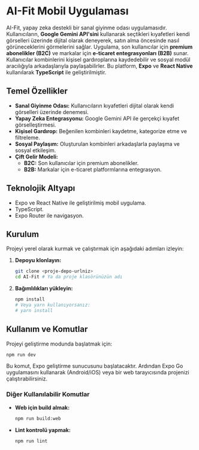 # AI-Fit Mobil Uygulaması

AI-Fit, yapay zeka destekli bir sanal giyinme odası uygulamasıdır. Kullanıcıların, **Google Gemini API'sini** kullanarak seçtikleri kıyafetleri kendi görselleri üzerinde dijital olarak deneyerek, satın alma öncesinde nasıl görüneceklerini görmelerini sağlar. Uygulama, son kullanıcılar için **premium abonelikler (B2C)** ve markalar için **e-ticaret entegrasyonları (B2B)** sunar. Kullanıcılar kombinlerini kişisel gardıroplarına kaydedebilir ve sosyal modül aracılığıyla arkadaşlarıyla paylaşabilirler. Bu platform, **Expo** ve **React Native** kullanılarak **TypeScript** ile geliştirilmiştir.

## Temel Özellikler

- **Sanal Giyinme Odası:** Kullanıcıların kıyafetleri dijital olarak kendi görselleri üzerinde denemesi.
- **Yapay Zeka Entegrasyonu:** Google Gemini API ile gerçekçi kıyafet görselleştirmesi.
- **Kişisel Gardırop:** Beğenilen kombinleri kaydetme, kategorize etme ve filtreleme.
- **Sosyal Paylaşım:** Oluşturulan kombinleri arkadaşlarla paylaşma ve sosyal etkileşim.
- **Çift Gelir Modeli:**
  - **B2C:** Son kullanıcılar için premium abonelikler.
  - **B2B:** Markalar için e-ticaret platformlarına entegrasyon.

## Teknolojik Altyapı

- Expo ve React Native ile geliştirilmiş mobil uygulama.
- TypeScript.
- Expo Router ile navigasyon.

## Kurulum

Projeyi yerel olarak kurmak ve çalıştırmak için aşağıdaki adımları izleyin:

1. **Depoyu klonlayın:**
    ```bash
    git clone <proje-depo-urlniz>
    cd AI-Fit # Ya da proje klasörünüzün adı
    ```

2. **Bağımlılıkları yükleyin:**
    ```bash
    npm install
    # Veya yarn kullanıyorsanız:
    # yarn install
    ```

## Kullanım ve Komutlar

Projeyi geliştirme modunda başlatmak için:

  ```bash
  npm run dev
  ```
Bu komut, Expo geliştirme sunucusunu başlatacaktır. Ardından Expo Go uygulamasını kullanarak (Android/iOS) veya bir web tarayıcısında projenizi çalıştırabilirsiniz.
### Diğer Kullanılabilir Komutlar
- **Web için build almak:**
  ```bash
  npm run build:web
  ```
- **Lint kontrolü yapmak:**
  ```bash
  npm run lint
  ```


